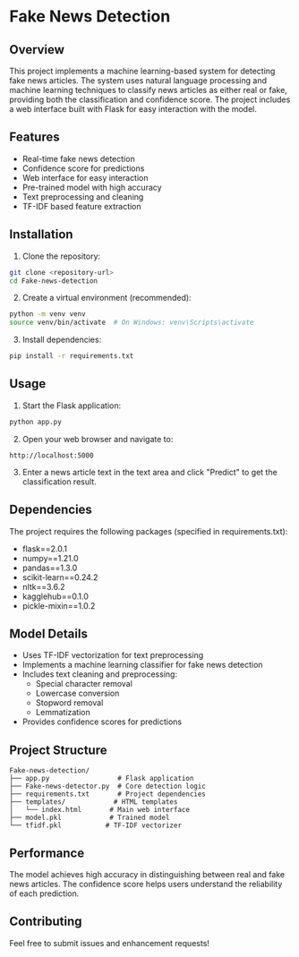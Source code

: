 # Fake News Detection

## Overview
This project implements a machine learning-based system for detecting fake news articles. The system uses natural language processing and machine learning techniques to classify news articles as either real or fake, providing both the classification and confidence score. The project includes a web interface built with Flask for easy interaction with the model.

## Features
- Real-time fake news detection
- Confidence score for predictions
- Web interface for easy interaction
- Pre-trained model with high accuracy
- Text preprocessing and cleaning
- TF-IDF based feature extraction

## Installation

1. Clone the repository:
```bash
git clone <repository-url>
cd Fake-news-detection
```

2. Create a virtual environment (recommended):
```bash
python -m venv venv
source venv/bin/activate  # On Windows: venv\Scripts\activate
```

3. Install dependencies:
```bash
pip install -r requirements.txt
```

## Usage

1. Start the Flask application:
```bash
python app.py
```

2. Open your web browser and navigate to:
```
http://localhost:5000
```

3. Enter a news article text in the text area and click "Predict" to get the classification result.

## Dependencies
The project requires the following packages (specified in requirements.txt):
- flask==2.0.1
- numpy==1.21.0
- pandas==1.3.0
- scikit-learn==0.24.2
- nltk==3.6.2
- kagglehub==0.1.0
- pickle-mixin==1.0.2

## Model Details
- Uses TF-IDF vectorization for text preprocessing
- Implements a machine learning classifier for fake news detection
- Includes text cleaning and preprocessing:
  - Special character removal
  - Lowercase conversion
  - Stopword removal
  - Lemmatization
- Provides confidence scores for predictions

## Project Structure
```
Fake-news-detection/
├── app.py                 # Flask application
├── Fake-news-detector.py  # Core detection logic
├── requirements.txt       # Project dependencies
├── templates/            # HTML templates
│   └── index.html       # Main web interface
├── model.pkl            # Trained model
└── tfidf.pkl           # TF-IDF vectorizer
```

## Performance
The model achieves high accuracy in distinguishing between real and fake news articles. The confidence score helps users understand the reliability of each prediction.

## Contributing
Feel free to submit issues and enhancement requests! 